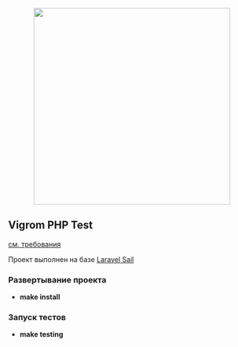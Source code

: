 <p align="center"><a href="https://vigromcorp.com/" target="_blank"><img src="https://sun9-52.userapi.com/c847221/v847221190/fe04a/7Z67nQ87er4.jpg" width="400"></a></p>

## Vigrom PHP Test

[см. требования](https://docs.google.com/document/d/1ecYbllmioscsLajXdholAswwCTZ8Jkt3Zx7ftmnfvrU/edit#heading=h.4purnitbyzyk)

Проект выполнен на базе [Laravel Sail](https://laravel.com/docs/9.x/sail)

### Развертывание проекта

- **make install**

### Запуск тестов

- **make testing**
